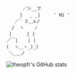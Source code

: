           ／＞__フ
         | 　_ _|     ' Hi '
       ／` ミ＿xノ    
      /  ヽ    ﾉ    
     │ 　   | | 
    ／￣|　  | | 
    (  ヽ＿ヽ_)_) 
     ＼_＿ノ

![theopfr's GitHub stats](https://github-readme-stats.vercel.app/api?username=theopfr&theme=tokyonight&show_icons=true&hide_border=true)

